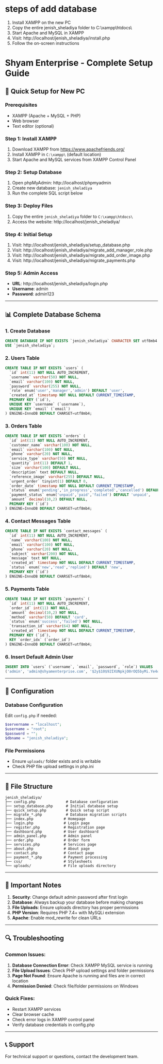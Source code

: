 # steps of add database 

1. Install XAMPP on the new PC
2. Copy the entire jenish_sheladiya folder to C:\xampp\htdocs\
3. Start Apache and MySQL in XAMPP
4. Visit: http://localhost/jenish_sheladiya/install.php
5. Follow the on-screen instructions




















# Shyam Enterprise - Complete Setup Guide

## 🚀 Quick Setup for New PC

### Prerequisites
- XAMPP (Apache + MySQL + PHP)
- Web browser
- Text editor (optional)

### Step 1: Install XAMPP
1. Download XAMPP from https://www.apachefriends.org/
2. Install XAMPP in `C:\xampp\` (default location)
3. Start Apache and MySQL services from XAMPP Control Panel

### Step 2: Setup Database
1. Open phpMyAdmin: http://localhost/phpmyadmin
2. Create new database: `jenish_sheladiya`
3. Run the complete SQL script below

### Step 3: Deploy Files
1. Copy the entire `jenish_sheladiya` folder to `C:\xampp\htdocs\`
2. Access the website: http://localhost/jenish_sheladiya/


### Step 4: Initial Setup
1. Visit: http://localhost/jenish_sheladiya/setup_database.php
2. Visit: http://localhost/jenish_sheladiya/migrate_add_manager_role.php
3. Visit: http://localhost/jenish_sheladiya/migrate_add_order_image.php
4. Visit: http://localhost/jenish_sheladiya/migrate_payments.php

### Step 5: Admin Access
- **URL**: http://localhost/jenish_sheladiya/login.php
- **Username**: admin
- **Password**: admin123

---

## 📊 Complete Database Schema

### 1. Create Database
```sql
CREATE DATABASE IF NOT EXISTS `jenish_sheladiya` CHARACTER SET utf8mb4 COLLATE utf8mb4_unicode_ci;
USE `jenish_sheladiya`;
```

### 2. Users Table
```sql
CREATE TABLE IF NOT EXISTS `users` (
  `id` int(11) NOT NULL AUTO_INCREMENT,
  `username` varchar(50) NOT NULL,
  `email` varchar(100) NOT NULL,
  `password` varchar(255) NOT NULL,
  `role` enum('user','manager','admin') DEFAULT 'user',
  `created_at` timestamp NOT NULL DEFAULT CURRENT_TIMESTAMP,
  PRIMARY KEY (`id`),
  UNIQUE KEY `username` (`username`),
  UNIQUE KEY `email` (`email`)
) ENGINE=InnoDB DEFAULT CHARSET=utf8mb4;
```

### 3. Orders Table
```sql
CREATE TABLE IF NOT EXISTS `orders` (
  `id` int(11) NOT NULL AUTO_INCREMENT,
  `customer_name` varchar(100) NOT NULL,
  `email` varchar(100) NOT NULL,
  `phone` varchar(20) NOT NULL,
  `service_type` varchar(50) NOT NULL,
  `quantity` int(11) DEFAULT 1,
  `size` varchar(100) DEFAULT NULL,
  `description` text DEFAULT NULL,
  `reference_image` varchar(255) DEFAULT NULL,
  `urgent_order` tinyint(1) DEFAULT 0,
  `order_date` timestamp NOT NULL DEFAULT CURRENT_TIMESTAMP,
  `status` enum('pending','in_progress','completed','cancelled') DEFAULT 'pending',
  `payment_status` enum('unpaid','paid','failed') DEFAULT 'unpaid',
  `amount` decimal(10,2) DEFAULT NULL,
  PRIMARY KEY (`id`)
) ENGINE=InnoDB DEFAULT CHARSET=utf8mb4;
```

### 4. Contact Messages Table
```sql
CREATE TABLE IF NOT EXISTS `contact_messages` (
  `id` int(11) NOT NULL AUTO_INCREMENT,
  `name` varchar(100) NOT NULL,
  `email` varchar(100) NOT NULL,
  `phone` varchar(20) NOT NULL,
  `subject` varchar(200) NOT NULL,
  `message` text NOT NULL,
  `created_at` timestamp NOT NULL DEFAULT CURRENT_TIMESTAMP,
  `status` enum('new','read','replied') DEFAULT 'new',
  PRIMARY KEY (`id`)
) ENGINE=InnoDB DEFAULT CHARSET=utf8mb4;
```

### 5. Payments Table
```sql
CREATE TABLE IF NOT EXISTS `payments` (
  `id` int(11) NOT NULL AUTO_INCREMENT,
  `order_id` int(11) NOT NULL,
  `amount` decimal(10,2) NOT NULL,
  `method` varchar(50) DEFAULT 'card',
  `status` enum('success','failed') NOT NULL,
  `transaction_id` varchar(64) NOT NULL,
  `created_at` timestamp NOT NULL DEFAULT CURRENT_TIMESTAMP,
  PRIMARY KEY (`id`),
  KEY `order_idx` (`order_id`)
) ENGINE=InnoDB DEFAULT CHARSET=utf8mb4;
```

### 6. Insert Default Admin User
```sql
INSERT INTO `users` (`username`, `email`, `password`, `role`) VALUES
('admin', 'admin@shyamenterprise.com', '$2y$10$92IXUNpkjO0rOQ5byMi.Ye4oKoEa3Ro9llC/.og/at2.uheWG/igi', 'admin');
```

---

## 🔧 Configuration

### Database Configuration
Edit `config.php` if needed:
```php
$servername = "localhost";
$username = "root";
$password = "";
$dbname = "jenish_sheladiya";
```

### File Permissions
- Ensure `uploads/` folder exists and is writable
- Check PHP file upload settings in php.ini

---

## 📁 File Structure
```
jenish_sheladiya/
├── config.php              # Database configuration
├── setup_database.php      # Initial database setup
├── quick_setup.php         # Quick setup script
├── migrate_*.php           # Database migration scripts
├── index.php              # Homepage
├── login.php              # Login page
├── register.php           # Registration page
├── dashboard.php          # User dashboard
├── admin_panel.php        # Admin panel
├── order.php              # Order form
├── services.php           # Services page
├── about.php              # About page
├── contact.php            # Contact page
├── payment_*.php          # Payment processing
├── css/                   # Stylesheets
└── uploads/               # File uploads directory
```

---

## 🚨 Important Notes

1. **Security**: Change default admin password after first login
2. **Database**: Always backup your database before making changes
3. **File Uploads**: Ensure uploads directory has proper permissions
4. **PHP Version**: Requires PHP 7.4+ with MySQLi extension
5. **Apache**: Enable mod_rewrite for clean URLs

---

## 🔍 Troubleshooting

### Common Issues:
1. **Database Connection Error**: Check XAMPP MySQL service is running
2. **File Upload Issues**: Check PHP upload settings and folder permissions
3. **Page Not Found**: Ensure Apache is running and files are in correct location
4. **Permission Denied**: Check file/folder permissions on Windows

### Quick Fixes:
- Restart XAMPP services
- Clear browser cache
- Check error logs in XAMPP control panel
- Verify database credentials in config.php

---

## 📞 Support
For technical support or questions, contact the development team.